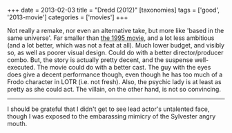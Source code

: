 +++
date = 2013-02-03
title = "Dredd (2012)"
[taxonomies]
tags = ['good', '2013-movie']
categories = ['movies']
+++

Not really a remake, nor even an alternative take, but more like 'based
in the same universe'. Far smaller than [the 1995 movie], and a lot
less ambitious (and a lot better, which was not a feat at all). Much
lower budget, and visibly so, as well as poorer visual design. Could do
with a better director/producer combo. But, the story is actually pretty
decent, and the suspense well-executed. The movie could do with a better
cast. The guy with the eyes does give a decent performance though, even
though he has too much of a Frodo character in LOTR (i.e. not fresh).
Also, the psychic lady is at least as pretty as she could act. The
villain, on the other hand, is not so convincing.

---

I should be grateful that I didn't get to see lead actor's untalented
face, though I was exposed to the embarassing mimicry of the Sylvester
angry mouth.

  [the 1995 movie]: http://tshepang.net/judge-dredd-1995
